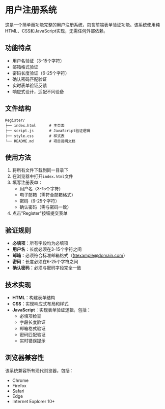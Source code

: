# 用户注册系统

这是一个简单而功能完整的用户注册系统，包含前端表单验证功能。该系统使用纯HTML、CSS和JavaScript实现，无需任何外部依赖。

## 功能特点

- 用户名验证（3-15个字符）
- 邮箱格式验证
- 密码长度验证（6-25个字符）
- 确认密码匹配验证
- 实时表单验证反馈
- 响应式设计，适配不同设备

## 文件结构

```
Register/
├── index.html      # 主页面
├── script.js       # JavaScript验证逻辑
├── style.css       # 样式表
└── README.md       # 项目说明文档
```

## 使用方法

1. 将所有文件下载到同一目录下
2. 在浏览器中打开`index.html`文件
3. 填写注册表单：
   - 用户名（3-15个字符）
   - 电子邮箱（需符合邮箱格式）
   - 密码（6-25个字符）
   - 确认密码（需与密码一致）
4. 点击"Register"按钮提交表单

## 验证规则

- **必填项**：所有字段均为必填项
- **用户名**：长度必须在3-15个字符之间
- **邮箱**：必须符合标准邮箱格式（如example@domain.com）
- **密码**：长度必须在6-25个字符之间
- **确认密码**：必须与密码字段完全一致

## 技术实现

- **HTML**：构建表单结构
- **CSS**：实现响应式布局和样式
- **JavaScript**：实现表单验证逻辑，包括：
  - 必填项检查
  - 字段长度验证
  - 邮箱格式验证
  - 密码匹配验证
  - 实时错误提示

## 浏览器兼容性

该系统兼容所有现代浏览器，包括：
- Chrome
- Firefox
- Safari
- Edge
- Internet Explorer 10+
